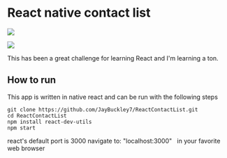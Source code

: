 # React native contact list
![](https://i.imgur.com/kKYmRdu.jpg)

![](https://i.imgur.com/6iFAMLn.jpg)


This has been a great challenge for learning React and I'm learning a ton. 


## How to run

This app is written in native react and can be run with the following steps
&nbsp; 
```
git clone https://github.com/JayBuckley7/ReactContactList.git
cd ReactContactList
npm install react-dev-utils
npm start 
```
react's default port is 3000 
navigate to: "localhost:3000"  &nbsp;
in your favorite web browser
